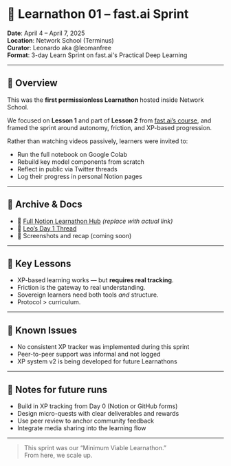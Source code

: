 # 🧠 Learnathon 01 – fast.ai Sprint

**Date**: April 4 – April 7, 2025  
**Location**: Network School (Terminus)  
**Curator**: Leonardo aka @leomanfree  
**Format**: 3-day Learn Sprint on fast.ai's Practical Deep Learning

---

## 🌄 Overview

This was the **first permissionless Learnathon** hosted inside Network School.

We focused on **Lesson 1** and part of **Lesson 2** from [fast.ai’s course](https://course.fast.ai/), and framed the sprint around autonomy, friction, and XP-based progression.

Rather than watching videos passively, learners were invited to:

- Run the full notebook on Google Colab
- Rebuild key model components from scratch
- Reflect in public via Twitter threads
- Log their progress in personal Notion pages

---

## 🔗 Archive & Docs

- 🧠 [Full Notion Learnathon Hub](https://www.notion.so/your-notion-link) *(replace with actual link)*
- 🧵 [Leo’s Day 1 Thread](https://twitter.com/leomanfree/status/1774876762909241742)
- 📸 Screenshots and recap (coming soon)

---

## 🧭 Key Lessons

- XP-based learning works — but **requires real tracking**.  
- Friction is the gateway to real understanding.  
- Sovereign learners need both tools *and* structure.  
- Protocol > curriculum.

---

## 🚧 Known Issues

- No consistent XP tracker was implemented during this sprint  
- Peer-to-peer support was informal and not logged  
- XP system v2 is being developed for future Learnathons

---

## 📌 Notes for future runs

- Build in XP tracking from Day 0 (Notion or GitHub forms)  
- Design micro-quests with clear deliverables and rewards  
- Use peer review to anchor community feedback  
- Integrate media sharing into the learning flow

---

> This sprint was our “Minimum Viable Learnathon.”  
> From here, we scale up.

